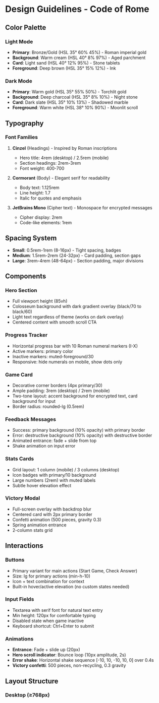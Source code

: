 # Design Guidelines - Code of Rome

## Color Palette

### Light Mode
- **Primary**: Bronze/Gold (HSL 35° 60% 45%) - Roman imperial gold
- **Background**: Warm cream (HSL 40° 8% 97%) - Aged parchment
- **Card**: Light sand (HSL 40° 12% 95%) - Stone tablets
- **Foreground**: Deep brown (HSL 35° 15% 12%) - Ink

### Dark Mode
- **Primary**: Warm gold (HSL 35° 55% 50%) - Torchlit gold
- **Background**: Deep charcoal (HSL 35° 8% 10%) - Night stone
- **Card**: Dark slate (HSL 35° 10% 13%) - Shadowed marble
- **Foreground**: Warm white (HSL 38° 10% 90%) - Moonlit scroll

## Typography

### Font Families
1. **Cinzel** (Headings) - Inspired by Roman inscriptions
   - Hero title: 4rem (desktop) / 2.5rem (mobile)
   - Section headings: 2rem-3rem
   - Font weight: 400-700

2. **Cormorant** (Body) - Elegant serif for readability
   - Body text: 1.125rem
   - Line height: 1.7
   - Italic for quotes and emphasis

3. **JetBrains Mono** (Cipher text) - Monospace for encrypted messages
   - Cipher display: 2rem
   - Code-like elements: 1rem

## Spacing System
- **Small**: 0.5rem-1rem (8-16px) - Tight spacing, badges
- **Medium**: 1.5rem-2rem (24-32px) - Card padding, section gaps
- **Large**: 3rem-4rem (48-64px) - Section padding, major divisions

## Components

### Hero Section
- Full viewport height (85vh)
- Colosseum background with dark gradient overlay (black/70 to black/60)
- Light text regardless of theme (works on dark overlay)
- Centered content with smooth scroll CTA

### Progress Tracker
- Horizontal progress bar with 10 Roman numeral markers (I-X)
- Active markers: primary color
- Inactive markers: muted-foreground/30
- Responsive: hide numerals on mobile, show dots only

### Game Card
- Decorative corner borders (4px primary/30)
- Ample padding: 3rem (desktop) / 2rem (mobile)
- Two-tone layout: accent background for encrypted text, card background for input
- Border radius: rounded-lg (0.5rem)

### Feedback Messages
- Success: primary background (10% opacity) with primary border
- Error: destructive background (10% opacity) with destructive border
- Animated entrance: fade + slide from top
- Shake animation on input error

### Stats Cards
- Grid layout: 1 column (mobile) / 3 columns (desktop)
- Icon badges with primary/10 background
- Large numbers (2rem) with muted labels
- Subtle hover elevation effect

### Victory Modal
- Full-screen overlay with backdrop blur
- Centered card with 2px primary border
- Confetti animation (500 pieces, gravity 0.3)
- Spring animation entrance
- 2-column stats grid

## Interactions

### Buttons
- Primary variant for main actions (Start Game, Check Answer)
- Size: lg for primary actions (min-h-10)
- Icon + text combination for context
- Built-in hover/active elevation (no custom states needed)

### Input Fields
- Textarea with serif font for natural text entry
- Min height: 120px for comfortable typing
- Disabled state when game inactive
- Keyboard shortcut: Ctrl+Enter to submit

### Animations
- **Entrance**: Fade + slide up (20px)
- **Hero scroll indicator**: Bounce loop (10px amplitude, 2s)
- **Error shake**: Horizontal shake sequence [-10, 10, -10, 10, 0] over 0.4s
- **Victory confetti**: 500 pieces, non-recycling, 0.3 gravity

## Layout Structure

### Desktop (≥768px)
